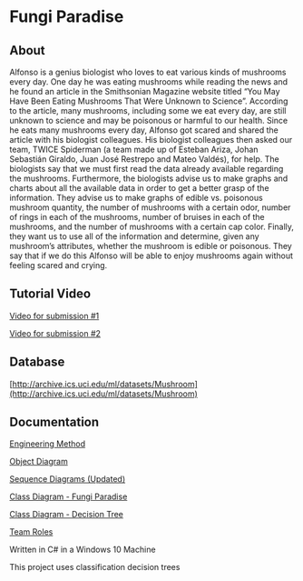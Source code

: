 # Fungi Paradise

## About
Alfonso is a genius biologist who loves to eat various kinds of mushrooms every day. One day he was eating mushrooms while reading the news and he found an article in the Smithsonian Magazine website titled “You May Have Been Eating Mushrooms That Were Unknown to Science”. According to the article, many mushrooms, including some we eat every day, are still unknown to science and may be poisonous or harmful to our health. Since he eats many mushrooms every day, Alfonso got scared and shared the article with his biologist colleagues. His biologist colleagues then asked our team, TWICE Spiderman (a team made up of Esteban Ariza, Johan Sebastián Giraldo, Juan José Restrepo and Mateo Valdés), for help.
The biologists say that we must first read the data already available regarding the mushrooms. Furthermore, the biologists advise us to make graphs and charts about all the available data in order to get a better grasp of the information. They advise us to make graphs of edible vs. poisonous mushroom quantity, the number of mushrooms with a certain odor, number of rings in each of the mushrooms, number of bruises in each of the mushrooms, and the number of mushrooms with a certain cap color. Finally, they want us to use all of the information and determine, given any mushroom’s attributes, whether the mushroom is edible or poisonous. They say that if we do this Alfonso will be able to enjoy mushrooms again without feeling scared and crying.

## Tutorial Video
[Video for submission #1](https://youtu.be/9rjkg9MA6Mw)

[Video for submission #2](https://youtu.be/VBoV7-OjjQc)

## Database
[http://archive.ics.uci.edu/ml/datasets/Mushroom](http://archive.ics.uci.edu/ml/datasets/Mushroom)

## Documentation
[Engineering Method](https://github.com/Esarac/FungiParadise/blob/master/FungiParadise/Doc/Engineering_Method.pdf)

[Object Diagram](https://github.com/Esarac/FungiParadise/blob/master/FungiParadise/Doc/Object_Diagram.pdf)

[Sequence Diagrams (Updated)](https://github.com/Esarac/FungiParadise/blob/master/FungiParadise/Doc/Sequence_Diagrams.pdf)

[Class Diagram - Fungi Paradise](https://github.com/Esarac/FungiParadise/blob/master/FungiParadise/Doc/Class_Diagram.pdf)

[Class Diagram - Decision Tree](https://github.com/Esarac/FungiParadise/tree/master/DecisionTree/Doc/Class_Diagram.pdf)

[Team Roles](https://github.com/Esarac/FungiParadise/blob/master/FungiParadise/Doc/Roles.pdf)

Written in C# in a Windows 10 Machine

This project uses classification decision trees 

